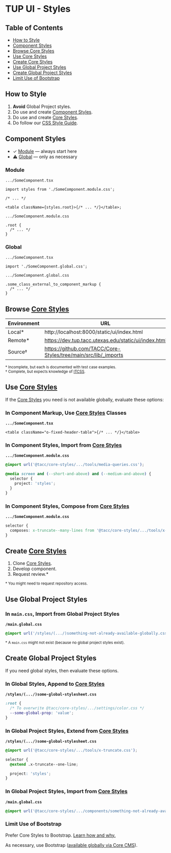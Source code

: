 # TUP UI - Styles

## Table of Contents

- [How to Style](#how-to-style)
- [Component Styles](#component-styles)
- [Browse Core Styles](#browse-core-styles)
- [Use Core Styles](#use-core-styles)
- [Create Core Styles](#create-core-styles)
- [Use Global Project Styles](#use-global-project-styles)
- [Create Global Project Styles](#create-global-project-styles)
- [Limit Use of Bootstrap](#limit-use-of-bootstrap)

## How to Style

1. **Avoid** Global Project styles.
2. Do use and create [Component Styles](#component-styles).
3. Do use and create [Core Styles].
4. Do follow our [CSS Style Guide].

## Component Styles

- ✓ [Module](#module) — always start here
- ⚠ [Global](#global) — only as necessary

### Module

`.../SomeComponent.tsx`

```tsx
import styles from './SomeComponent.module.css';

/* ... */

<table className={styles.root}>{/* ... */}</table>;
```

`.../SomeComponent.module.css`

```tsx
.root {
  /* ... */
}
```

### Global

`.../SomeComponent.tsx`

```tsx
import './SomeComponent.global.css';
```

`.../SomeComponent.global.css`

```tsx
.some_class_external_to_component_markup {
  /* ... */
}
```

## Browse [Core Styles]

| Environment | URL                                                            |
| ----------- | -------------------------------------------------------------- |
| Local\*     | http://localhost:8000/static/ui/index.html                     |
| Remote\*    | https://dev.tup.tacc.utexas.edu/static/ui/index.html           |
| Source†     | https://github.com/TACC/Core-Styles/tree/main/src/lib/_imports |

<sub>\* Incomplete, but each is documented with test case examples.</sub>\
<sub>† Complete, but expects knowledge of [ITCSS](https://confluence.tacc.utexas.edu/x/IAA9Cw).</sub>

## Use [Core Styles]

If the [Core Styles] you need is not available globally, evaluate these options:

### In Component Markup, Use [Core Styles] Classes

**`.../SomeComponent.tsx`**

```tsx
<table className="o-fixed-header-table">{/* ... */}</table>
```

### In Component Styles, Import from [Core Styles]

**`.../SomeComponent.module.css`**

```css
@import url('@tacc/core-styles/.../tools/media-queries.css');

@media screen and (--short-and-above) and (--medium-and-above) {
  selector {
    project: 'styles';
  }
}
```

### In Component Styles, Compose from [Core Styles]

**`.../SomeComponent.module.css`**

```css
selector {
  composes: x-truncate--many-lines from '@tacc/core-styles/.../tools/x-truncate.css';
}
```

## Create [Core Styles]

1. Clone [Core Styles].
2. Develop component.
3. Request review.\*

<sub>\* You might need to request repository access.</sub>

## Use Global Project Styles

### In `main.css`, Import from Global Project Styles

**`/main.global.css`**

```css
@import url('/styles/(.../)something-not-already-available-globally.css');
```

<sub>\* A `main.css` might not exist (because no global project styles exist).</sub>

## Create Global Project Styles

If you need global styles, then evaluate these options.

### In Global Styles, Append to [Core Styles]

**`/styles/(.../)some-global-stylesheet.css`**

```css
:root {
  /* To overwrite @tacc/core-styles/.../settings/color.css */
  --some-global-prop: 'value';
}
```

### In Global Project Styles, Extend from [Core Styles]

**`/styles/(.../)some-global-stylesheet.css`**

```css
@import url('@tacc/core-styles/.../tools/x-truncate.css');

selector {
  @extend .x-truncate--one-line;

  project: 'styles';
}
```

### In Global Project Styles, Import from [Core Styles]

**`/main.global.css`**

```css
@import url('@tacc/core-styles/.../components/something-not-already-available-globally.css');
```

### Limit Use of Bootstrap

Prefer Core Styles to Bootstrap. [Learn how and why.][core styles bootstrap]

As necessary, use Bootstrap ([available globally via Core CMS][core cms bootstrap]).

[core styles]: https://github.com/TACC/Core-Styles
[css style guide]: https://confluence.tacc.utexas.edu/display/~wbomar/Shared+UI+-+CSS+-+Style+Guide
[core styles bootstrap]: https://github.com/TACC/Core-Styles/blob/main/docs/bootstrap.md
[core cms bootstrap]: https://github.com/TACC/Core-CMS/blob/v3.11.4/taccsite_cms/templates/assets_core.html#L8

